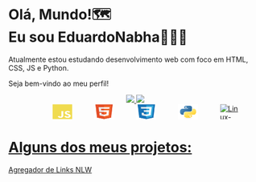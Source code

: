 <h1>Olá, Mundo!🗺<br>Eu sou EduardoNabha👩🏻‍💻 </h1>
<p>Atualmente estou estudando desenvolvimento web com foco em HTML, CSS, JS e Python.</p>
<p>Seja bem-vindo ao meu perfil!</p>
<div align="center">
  <a href="https://github.com/EduardoNabha">
  <img height="180em" src="https://github-readme-stats.vercel.app/api?username=EduardoNabha&show_icons=true&theme=dracula&include_all_commits=true&count_private=true"/>
  <img height="180em" src="https://github-readme-stats.vercel.app/api/top-langs/?username=EduardoNabha&layout=compact&langs_count=7&theme=dracula"/>
</div>


<div style="display: flex; justify-content: space-evenly; align='center'"><br>
  <img align="center" alt="Js-Logo" height="30" width="40" src="https://raw.githubusercontent.com/devicons/devicon/master/icons/javascript/javascript-plain.svg">
  <img align="center" alt="HTML-Logo" height="30" width="40" src="https://raw.githubusercontent.com/devicons/devicon/master/icons/html5/html5-original.svg">
  <img align="center" alt="CSS-Logo" height="30" width="40" src="https://raw.githubusercontent.com/devicons/devicon/master/icons/css3/css3-original.svg">
  <img align="center" alt="Python-Logo" height="30" width="40" src="https://raw.githubusercontent.com/devicons/devicon/master/icons/python/python-original.svg">
  <img align="center" alt="Linux-Logo" height="30" width="40" src="https://cdn.jsdelivr.net/gh/devicons/devicon/icons/linux/linux-original.svg">
 </div>
<div>
<h1>Alguns dos meus projetos:</h1>
<a href="https://eduardonabha.github.io/nlw-Agregador-de-Links/">Agregador de Links NLW</a>

</div>

##
